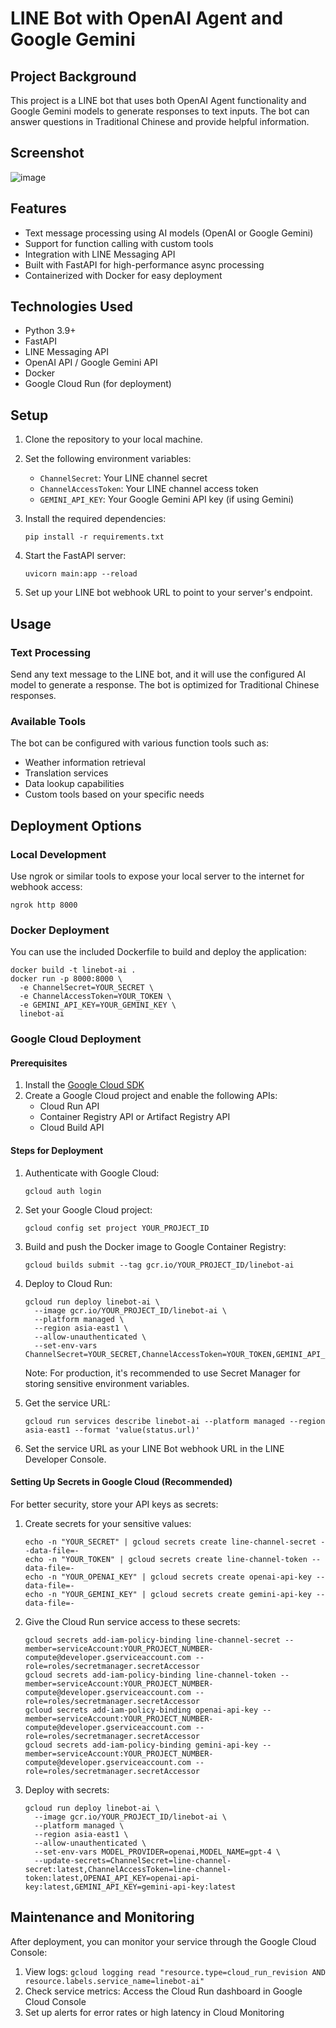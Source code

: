 # LINE Bot with OpenAI Agent and Google Gemini

## Project Background

This project is a LINE bot that uses both OpenAI Agent functionality and Google Gemini models to generate responses to text inputs. The bot can answer questions in Traditional Chinese and provide helpful information.

## Screenshot

![image](https://github.com/user-attachments/assets/61066eef-2802-4967-a5eb-e2a4e430e5f7)

## Features

- Text message processing using AI models (OpenAI or Google Gemini)
- Support for function calling with custom tools
- Integration with LINE Messaging API
- Built with FastAPI for high-performance async processing
- Containerized with Docker for easy deployment

## Technologies Used

- Python 3.9+
- FastAPI
- LINE Messaging API
- OpenAI API / Google Gemini API
- Docker
- Google Cloud Run (for deployment)

## Setup

1. Clone the repository to your local machine.
2. Set the following environment variables:
   - `ChannelSecret`: Your LINE channel secret
   - `ChannelAccessToken`: Your LINE channel access token
   - `GEMINI_API_KEY`: Your Google Gemini API key (if using Gemini)

3. Install the required dependencies:

   ```
   pip install -r requirements.txt
   ```

4. Start the FastAPI server:

   ```
   uvicorn main:app --reload
   ```

5. Set up your LINE bot webhook URL to point to your server's endpoint.

## Usage

### Text Processing

Send any text message to the LINE bot, and it will use the configured AI model to generate a response. The bot is optimized for Traditional Chinese responses.

### Available Tools

The bot can be configured with various function tools such as:

- Weather information retrieval
- Translation services
- Data lookup capabilities
- Custom tools based on your specific needs

## Deployment Options

### Local Development

Use ngrok or similar tools to expose your local server to the internet for webhook access:

```
ngrok http 8000
```

### Docker Deployment

You can use the included Dockerfile to build and deploy the application:

```
docker build -t linebot-ai .
docker run -p 8000:8000 \
  -e ChannelSecret=YOUR_SECRET \
  -e ChannelAccessToken=YOUR_TOKEN \
  -e GEMINI_API_KEY=YOUR_GEMINI_KEY \
  linebot-ai
```

### Google Cloud Deployment

#### Prerequisites

1. Install the [Google Cloud SDK](https://cloud.google.com/sdk/docs/install)
2. Create a Google Cloud project and enable the following APIs:
   - Cloud Run API
   - Container Registry API or Artifact Registry API
   - Cloud Build API

#### Steps for Deployment

1. Authenticate with Google Cloud:

   ```
   gcloud auth login
   ```

2. Set your Google Cloud project:

   ```
   gcloud config set project YOUR_PROJECT_ID
   ```

3. Build and push the Docker image to Google Container Registry:

   ```
   gcloud builds submit --tag gcr.io/YOUR_PROJECT_ID/linebot-ai
   ```

4. Deploy to Cloud Run:

   ```
   gcloud run deploy linebot-ai \
     --image gcr.io/YOUR_PROJECT_ID/linebot-ai \
     --platform managed \
     --region asia-east1 \
     --allow-unauthenticated \
     --set-env-vars ChannelSecret=YOUR_SECRET,ChannelAccessToken=YOUR_TOKEN,GEMINI_API_KEY=YOUR_GEMINI_KEY
   ```

   Note: For production, it's recommended to use Secret Manager for storing sensitive environment variables.

5. Get the service URL:

   ```
   gcloud run services describe linebot-ai --platform managed --region asia-east1 --format 'value(status.url)'
   ```

6. Set the service URL as your LINE Bot webhook URL in the LINE Developer Console.

#### Setting Up Secrets in Google Cloud (Recommended)

For better security, store your API keys as secrets:

1. Create secrets for your sensitive values:

   ```
   echo -n "YOUR_SECRET" | gcloud secrets create line-channel-secret --data-file=-
   echo -n "YOUR_TOKEN" | gcloud secrets create line-channel-token --data-file=-
   echo -n "YOUR_OPENAI_KEY" | gcloud secrets create openai-api-key --data-file=-
   echo -n "YOUR_GEMINI_KEY" | gcloud secrets create gemini-api-key --data-file=-
   ```

2. Give the Cloud Run service access to these secrets:

   ```
   gcloud secrets add-iam-policy-binding line-channel-secret --member=serviceAccount:YOUR_PROJECT_NUMBER-compute@developer.gserviceaccount.com --role=roles/secretmanager.secretAccessor
   gcloud secrets add-iam-policy-binding line-channel-token --member=serviceAccount:YOUR_PROJECT_NUMBER-compute@developer.gserviceaccount.com --role=roles/secretmanager.secretAccessor
   gcloud secrets add-iam-policy-binding openai-api-key --member=serviceAccount:YOUR_PROJECT_NUMBER-compute@developer.gserviceaccount.com --role=roles/secretmanager.secretAccessor
   gcloud secrets add-iam-policy-binding gemini-api-key --member=serviceAccount:YOUR_PROJECT_NUMBER-compute@developer.gserviceaccount.com --role=roles/secretmanager.secretAccessor
   ```

3. Deploy with secrets:

   ```
   gcloud run deploy linebot-ai \
     --image gcr.io/YOUR_PROJECT_ID/linebot-ai \
     --platform managed \
     --region asia-east1 \
     --allow-unauthenticated \
     --set-env-vars MODEL_PROVIDER=openai,MODEL_NAME=gpt-4 \
     --update-secrets=ChannelSecret=line-channel-secret:latest,ChannelAccessToken=line-channel-token:latest,OPENAI_API_KEY=openai-api-key:latest,GEMINI_API_KEY=gemini-api-key:latest
   ```

## Maintenance and Monitoring

After deployment, you can monitor your service through the Google Cloud Console:

1. View logs: `gcloud logging read "resource.type=cloud_run_revision AND resource.labels.service_name=linebot-ai"`
2. Check service metrics: Access the Cloud Run dashboard in Google Cloud Console
3. Set up alerts for error rates or high latency in Cloud Monitoring
